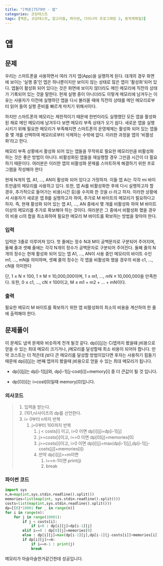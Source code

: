 ```yaml
---
title: "[백준]7579번 - 앱"
categories: 코딩테스트
tags: [백준, 코딩테스트, 알고리즘, 파이썬, 다이나믹 프로그래밍 2, 동적계획법2]
---
```


# 앱

## 문제

우리는 스마트폰을 사용하면서 여러 가지 앱(App)을 실행하게 된다. 대개의 경우 화면에 보이는 ‘실행 중’인 앱은 하나뿐이지만 보이지 않는 상태로 많은 앱이 '활성화'되어 있다. 앱들이 활성화 되어 있다는 것은 화면에 보이지 않더라도 메인 메모리에 직전의 상태가 기록되어 있는 것을 말한다. 현재 실행 중이 아니더라도 이렇게 메모리에 남겨두는 이유는 사용자가 이전에 실행하던 앱을 다시 불러올 때에 직전의 상태를 메인 메모리로부터 읽어 들여 실행 준비를 빠르게 마치기 위해서이다.

하지만 스마트폰의 메모리는 제한적이기 때문에 한번이라도 실행했던 모든 앱을 활성화된 채로 메인 메모리에 남겨두다 보면 메모리 부족 상태가 오기 쉽다. 새로운 앱을 실행시키기 위해 필요한 메모리가 부족해지면 스마트폰의 운영체제는 활성화 되어 있는 앱들 중 몇 개를 선택하여 메모리로부터 삭제하는 수밖에 없다. 이러한 과정을 앱의 ‘비활성화’라고 한다.

메모리 부족 상황에서 활성화 되어 있는 앱들을 무작위로 필요한 메모리만큼 비활성화 하는 것은 좋은 방법이 아니다. 비활성화된 앱들을 재실행할 경우 그만큼 시간이 더 필요하기 때문이다. 여러분은 이러한 앱의 비활성화 문제를 스마트하게 해결하기 위한 프로그램을 작성해야 한다

현재 N개의 앱, A1, ..., AN이 활성화 되어 있다고 가정하자. 이들 앱 Ai는 각각 mi 바이트만큼의 메모리를 사용하고 있다. 또한, 앱 Ai를 비활성화한 후에 다시 실행하고자 할 경우, 추가적으로 들어가는 비용(시간 등)을 수치화 한 것을 ci 라고 하자. 이러한 상황에서 사용자가 새로운 앱 B를 실행하고자 하여, 추가로 M 바이트의 메모리가 필요하다고 하자. 즉, 현재 활성화 되어 있는 앱 A1, ..., AN 중에서 몇 개를 비활성화 하여 M 바이트 이상의 메모리를 추가로 확보해야 하는 것이다. 여러분은 그 중에서 비활성화 했을 경우의 비용 ci의 합을 최소화하여 필요한 메모리 M 바이트를 확보하는 방법을 찾아야 한다.

### 입력

입력은 3줄로 이루어져 있다. 첫 줄에는 정수 N과 M이 공백문자로 구분되어 주어지며, 둘째 줄과 셋째 줄에는 각각 N개의 정수가 공백문자로 구분되어 주어진다. 둘째 줄의 N개의 정수는 현재 활성화 되어 있는 앱 A1, ..., AN이 사용 중인 메모리의 바이트 수인 m1, ..., mN을 의미하며, 셋째 줄의 정수는 각 앱을 비활성화 했을 경우의 비용 c1, ..., cN을 의미한다

단, 1 ≤ N ≤ 100, 1 ≤ M ≤ 10,000,000이며, 1 ≤ m1, ..., mN ≤ 10,000,000을 만족한다. 또한, 0 ≤ c1, ..., cN ≤ 100이고, M ≤ m1 + m2 + ... + mN이다.

### 출력

필요한 메모리 M 바이트를 확보하기 위한 앱 비활성화의 최소의 비용을 계산하여 한 줄에 출력해야 한다. 

## 문제풀이

이 문제도 냅색 문제와 비슷하게 전개 될것 같다. dp\[i][j]는 Ci앱까지 봤을떄 j비용으로 얻을 수 있는 최대 메모리 크기거나, j메모리를 달성할때 최소 비용이 되어야 합니다. 만약 코스트는 더 적은데 j보다 큰 메모리를 달성할 방법이있다면 후자는 사용하기 힘들기 때문에 dp\[i][j]는 i번째 앱까지 봤을때 j비용으로 얻을 수 있는 최대 메모리가 됩니다.

- dp\[i][j]는 dp\[i-1][j]와, dp\[i-1][j-cost[i]]+memory[i] 중 더 큰값이 될 것 입니다.

- dp\[0][i]는 i>cost[0]일때 memory[0]입니다.

### 의사코드

> 1. 입력을 받는다.
> 2. (101,n)사이즈의 dp를 선언한다.
> 3. i= 0부터 n까지 반복
>    1. j=0부터 100까지 반복
>       1. j < costs[i] 이고, i>0 이면 dp\[i][j]=dp\[i-1][j]
>       2. j>=costs[i]이고, i==0 이면 dp\[0][j]=memories[0]
>       3. j>=costs[i]이고, i>0 이면 dp\[i][j]=max(dp\[i-1][j],dp\[i-1][j-costs[j]]+memories[i])
>       4. 만약 dp\[i][j]>=m이면
>          1. i==n-1이면 print(j)
>          2. break

### 파이썬 코드

```python
import sys
n,m=map(int,sys.stdin.readline().split())
memories=list(map(int, sys.stdin.readline().split()))
costs=list(map(int,sys.stdin.readline().split()))
dp=[[0]*10001 for _ in range(n)]
for i in range(n):
    for j in range(10001):
        if j < costs[i]:
            if i>0 : dp[i][j]=dp[i-1][j]
        elif i==0 : dp[0][j]=memories[0]
        else : dp[i][j]=max(dp[i-1][j],dp[i-1][j-costs[i]]+memories[i])
        if dp[i][j]>=m:
            if i==n-1 : print(j)
            break
```

메모리가 아슬아슬한거같긴한데 성공입니다.